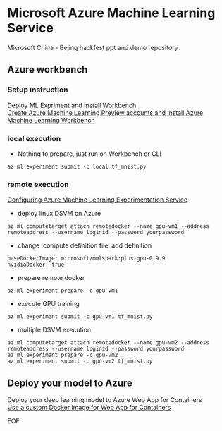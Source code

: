 # Microsoft Azure Machine Learning Service
Microsoft China -  Bejing hackfest ppt and demo repository

## Azure workbench
### Setup instruction
Deploy ML Expriment and install Workbench  
[Create Azure Machine Learning Preview accounts and install Azure Machine Learning Workbench](https://docs.microsoft.com/en-us/azure/machine-learning/preview/quickstart-installation)

### local execution
- Nothing to prepare, just run on Workbench or CLI
```
az ml experiment submit -c local tf_mnist.py
```

### remote execution
[Configuring Azure Machine Learning Experimentation Service](https://docs.microsoft.com/en-us/azure/machine-learning/preview/experimentation-service-configuration)  

- deploy linux DSVM on Azure
```
az ml computetarget attach remotedocker --name gpu-vm1 --address remoteaddress --username loginid --password yourpassword
```

- change .compute definition file, add definition
```
baseDockerImage: microsoft/mmlspark:plus-gpu-0.9.9
nvidiaDocker: true
```

- prepare remote docker
```
az ml experiment prepare -c gpu-vm1
```
- execute GPU training
```
az ml experiment submit -c gpu-vm1 tf_mnist.py
```

- multiple DSVM execution
```
az ml computetarget attach remotedocker --name gpu-vm2 --address remoteaddress --username loginid --password yourpassword
az ml experiment prepare -c gpu-vm2
az ml experiment submit -c gpu-vm2 tf_mnist.py
```

## Deploy your model to Azure 
Deploy your deep learning model to Azure Web App for Containers  
[Use a custom Docker image for Web App for Containers](https://docs.microsoft.com/en-us/azure/app-service/containers/tutorial-custom-docker-image)

EOF